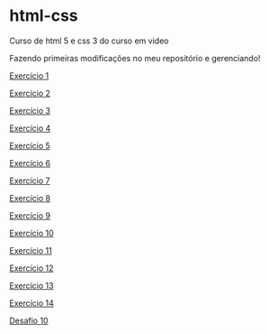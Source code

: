 # html-css
 Curso de html 5 e css 3 do curso em video

 Fazendo primeiras modificações no meu repositório e gerenciando!

 <a href="https://viniasilva.github.io/html-css/exercicios/mod01/ex001">Exercício 1</a>

<a href="https://viniasilva.github.io/html-css/exercicios/mod01/ex002">Exercício 2</a>

<a href="https://viniasilva.github.io/html-css/exercicios/mod01/ex003">Exercício 3</a>

<a href="https://viniasilva.github.io/html-css/exercicios/mod01/ex004">Exercício 4</a>

<a href="https://viniasilva.github.io/html-css/exercicios/mod01/ex005">Exercício 5</a>

<a href="https://viniasilva.github.io/html-css/exercicios/mod01/ex006">Exercício 6</a>

<a href="https://viniasilva.github.io/html-css/exercicios/mod01/ex007">Exercício 7</a>

<a href="https://viniasilva.github.io/html-css/exercicios/mod01/ex008b">Exercício 8</a>

<a href="https://viniasilva.github.io/html-css/exercicios/mod01/ex009/listas.html">Exercício 9</a>

<a href="https://viniasilva.github.io/html-css/exercicios/mod01/ex010/index.html">Exercício 10</a>

<a href="https://viniasilva.github.io/html-css/exercicios/mod01/ex011/index.html">Exercício 11</a>

<a href="https://viniasilva.github.io/html-css/exercicios/mod01/ex012">Exercício 12</a>

<a href="https://viniasilva.github.io/html-css/exercicios/mod01/ex013">Exercício 13</a>

<a href="https://viniasilva.github.io/html-css/exercicios/mod01/ex014">Exercício 14</a>

<a href="https://viniasilva.github.io/html-css\desafios\d010-b">Desafio 10</a>
